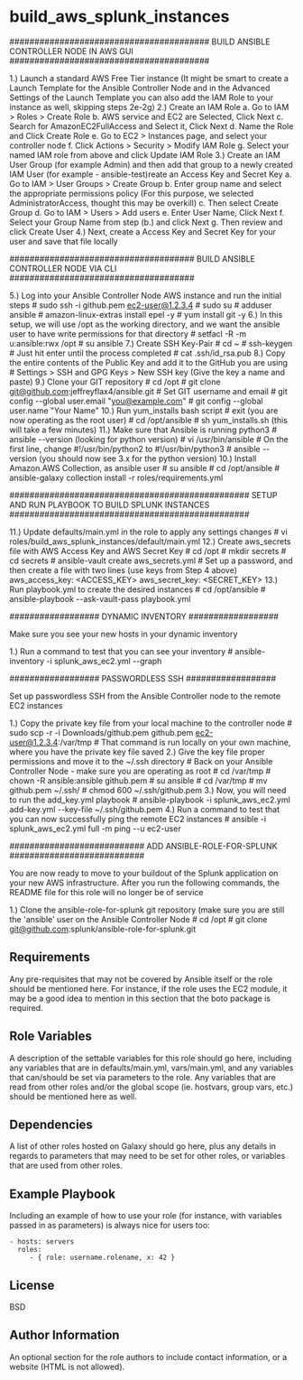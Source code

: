 build_aws_splunk_instances
=========

########################################
BUILD ANSIBLE CONTROLLER NODE IN AWS GUI
########################################

1.) Launch a standard AWS Free Tier instance (It might be smart to create a Launch Template for the Ansible Controller Node and in the Advanced Settings of the Launch Template you can also add the IAM Role to your instance as well, skipping steps 2e-2g)
2.) Create an IAM Role
	   a. Go to IAM > Roles > Create Role
	   b. AWS service and EC2 are Selected, Click Next
	   c. Search for AmazonEC2FullAccess and Select it, Click Next
	   d. Name the Role and Click Create Role
	   e. Go to EC2 > Instances page, and select your controller node
	   f. Click Actions > Security > Modify IAM Role
	   g. Select your named IAM role from above and click Update IAM Role
3.) Create an IAM User Group (for example Admin) and then add that group to a newly created IAM User (for example - ansible-test)reate an Access Key and Secret Key
       a. Go to IAM > User Groups > Create Group
       b. Enter group name and select the appropriate permissions policy (For this purpose, we selected AdministratorAccess, thought this may be overkill)
       c. Then select Create Group
       d. Go to IAM > Users > Add users
       e. Enter User Name, Click Next
       f. Select your Group Name from step (b.) and click Next
       g. Then review and click Create User
4.) Next, create a Access Key and Secret Key for your user and save that file locally

#####################################
BUILD ANSIBLE CONTROLLER NODE VIA CLI
#####################################

5.) Log into your Ansible Controller Node AWS instance and run the initial steps
    # sudo ssh -i github.pem ec2-user@1.2.3.4
    # sudo su
    # adduser ansible
    # amazon-linux-extras install epel -y
    # yum install git -y
6.) In this setup, we will use /opt as the working directory, and we want the ansible user to have write permissions for that directory
    # setfacl -R -m u:ansible:rwx /opt
    # su ansible
7.) Create SSH Key-Pair
    # cd ~
    # ssh-keygen # Just hit enter until the process completed
    # cat .ssh/id_rsa.pub
8.) Copy the entire contents of the Public Key and add it to the GitHub you are using
    # Settings > SSH and GPG Keys > New SSH key (Give the key a name and paste)
9.) Clone your GIT repository
    # cd /opt
    # git clone git@github.com:jeffreyflax4/ansible.git
    # Set GIT username and email
    # git config --global user.email "you@example.com"
    # git config --global user.name "Your Name"
10.) Run yum_installs bash script
    # exit (you are now operating as the root user)
    # cd /opt/ansible
    # sh yum_installs.sh (this will take a few minutes)
11.) Make sure that Ansible is running python3
    # ansible --version (looking for python version)
    # vi /usr/bin/ansible
    # On the first line, change #!/usr/bin/python2 to #!/usr/bin/python3
    # ansible --version (you should now see 3.x for the python version)
10.) Install Amazon.AWS Collection, as ansible user
    # su ansible
    # cd /opt/ansible
    # ansible-galaxy collection install -r roles/requirements.yml

################################################
SETUP AND RUN PLAYBOOK TO BUILD SPLUNK INSTANCES
################################################

11.) Update defaults/main.yml in the role to apply any settings changes
    # vi roles/build_aws_splunk_instances/default/main.yml
12.) Create aws_secrets file with AWS Access Key and AWS Secret Key
    # cd /opt
    # mkdir secrets
    # cd secrets
    # ansible-vault create aws_secrets.yml
    # Set up a password, and then create a file with two lines (use keys from Step 4 above)
    	aws_access_key: <ACCESS_KEY>
	aws_secret_key: <SECRET_KEY>
13.) Run playbook.yml to create the desired instances
    # cd /opt/ansible
    # ansible-playbook --ask-vault-pass playbook.yml

##################
DYNAMIC INVENTORY
##################

Make sure you see your new hosts in your dynamic inventory

1.) Run a command to test that you can see your inventory
    # ansible-inventory -i splunk_aws_ec2.yml --graph

##################
PASSWORDLESS SSH
##################

Set up passwordless SSH from the Ansible Controller node to the remote EC2 instances

1.) Copy the private key file from your local machine to the controller node
    # sudo scp -r -i Downloads/github.pem github.pem ec2-user@1.2.3.4:/var/tmp
    # That command is run locally on your own machine, where you have the private key file saved
2.) Give the key file proper permissions and move it to the ~/.ssh directory
    # Back on your Ansible Controller Node - make sure you are operating as root
    # cd /var/tmp
    # chown -R ansible:ansible github.pem
    # su ansible
    # cd /var/tmp
    # mv github.pem ~/.ssh/
    # chmod 600 ~/.ssh/github.pem
3.) Now, you will need to run the add_key.yml playbook
    # ansible-playbook -i splunk_aws_ec2.yml add-key.yml --key-file ~/.ssh/github.pem
4.) Run a command to test that you can now successfully ping the remote EC2 instances
    # ansible -i splunk_aws_ec2.yml full -m ping --u ec2-user 

###########################
ADD ANSIBLE-ROLE-FOR-SPLUNK
###########################

You are now ready to move to your buildout of the Splunk application on your new AWS infrastructure.  After you run the following commands, the README file for this role will no longer be of service

1.) Clone the ansible-role-for-splunk git repository (make sure you are still the 'ansible' user on the Ansible Controller Node
    # cd /opt
    # git clone git@github.com:splunk/ansible-role-for-splunk.git

Requirements
------------

Any pre-requisites that may not be covered by Ansible itself or the role should be mentioned here. For instance, if the role uses the EC2 module, it may be a good idea to mention in this section that the boto package is required.

Role Variables
--------------

A description of the settable variables for this role should go here, including any variables that are in defaults/main.yml, vars/main.yml, and any variables that can/should be set via parameters to the role. Any variables that are read from other roles and/or the global scope (ie. hostvars, group vars, etc.) should be mentioned here as well.

Dependencies
------------

A list of other roles hosted on Galaxy should go here, plus any details in regards to parameters that may need to be set for other roles, or variables that are used from other roles.

Example Playbook
----------------

Including an example of how to use your role (for instance, with variables passed in as parameters) is always nice for users too:

    - hosts: servers
      roles:
         - { role: username.rolename, x: 42 }

License
-------

BSD

Author Information
------------------

An optional section for the role authors to include contact information, or a website (HTML is not allowed).
